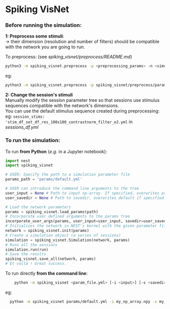 # Spiking VisNet


### Before running the simulation:

**1: Preprocess some stimuli**:  
-> their dimension (resolution and
    number of filters) should be compatible with the network you are going to run.

To preprocess: (see *spiking_visnet/preprocess/README.md*)

```bash
python3 -m spiking_visnet.preprocess -p <preprocessing_params> -n <simulation_params> [-input <input_dir>]
```
eg:
```bash
python3 -m spiking_visnet.preprocess -p spiking_visnet/preprocess/params/default.yml -n params/default.yml
```

**2: Change the session's stimuli**  
Manually modify the session parameter tree so that sessions use stimulus sequences compatible with the network's dimensions.  
You can use the default stimulus sequence created during preprocessing:  
eg: `session_stims: 'stim_df_set_df_res_100x100_contrastnorm_filter_o2.yml` in *sessions_df.yml*


### To run the simulation:

To run **from Python** (_e.g._ in a Jupyter notebook):

```python
import nest
import spiking_visnet

# USER: Specify the path to a simulation parameter file
params_path = 'params/default.yml'

# USER can introduce the command line arguments to the tree
user_input = None # Path to input np-array. If specified, overwrites param file default
user_savedir = None # Path to savedir. overwrites default if specified

# Load the network parameters
params = spiking_visnet.load_params(path)
# Incorporate user defined arguments to the params tree
incorporate_user_args(params, user_input=user_input, savedir=user_savedir)
# Initializes the network in NEST's kernel with the given parameter file
network = spiking_visnet.init(params)
# Create a simulation object (a series of sessions)
simulation = spiking_visnet.Simulation(network, params)
# Runs all the sessions
simulation.run(run)
# Save the results
spiking_visnet.save_all(network, params)
# Et voilà ! Great success.
```

To run directly **from the command line**:

```bash
    python -m spiking_visnet <param_file.yml> [-i <input>] [-s <savedir>]
```
eg:
```bash
  python -m spiking_visnet params/default.yml -i my_np_array.npy -s my_saving_directory
```
